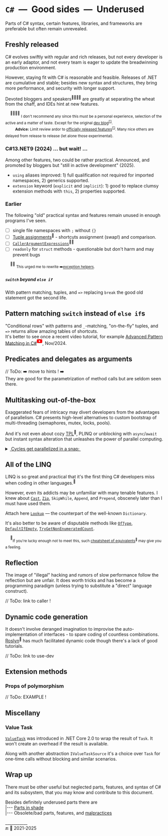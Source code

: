 # `C#`&nbsp;&nbsp;&mdash;&nbsp;&nbsp;Good sides&nbsp;&nbsp;&mdash;&nbsp;&nbsp;Underused

Parts of C# syntax, certain features, libraries, and frameworks are preferable but often remain unrevealed.

## Freshly released

C# evolves swiftly with regular and rich releases, but not every developer is an early adaptor, and not every team is eager to update the breadwinning production environment.

However, staying fit with C# is reasonable and feasible. Releases of .NET are cumulative and stable; besides new syntax and structures, they bring more performance, and security with longer support. 

Devoted bloggers and speakers<sup>👨‍👩‍👧‍👦</sup> are greatly at separating the wheat from the chaff, and IDEs hint at new features.

&nbsp;&nbsp;&nbsp;&nbsp;<sup>👨‍👩‍👧‍👦</sup> <sub>I don't recommend any since this must be a personal experience, selection of the active and a matter of taste. Except for the original [dev blog](https://devblogs.microsoft.com/dotnet/)<sup>🪟</sup>.</sub>\
&nbsp;&nbsp;&nbsp;&nbsp;&nbsp;&nbsp;&nbsp;&nbsp;<sub>**Advice:** Limit review ardor to [officially released features](https://learn.microsoft.com/en-us/dotnet/csharp/whats-new/)<sup>🪟</sup>. Many nice others are delayed from release to release (let alone those experimental).</sub>

### C#13.NET9 (2024) ... but wait! ...

Among other features, two could be rather practical. Announced, and promoted by bloggers but "still in active development" (2025).

+ `using` aliases improved: 1) full qualification not required for imported namespaces, 2) generics supported.
+ `extension` keyword (`explicit` and `implicit`): 1) good to replace clumsy extension methods with `this`, 2) properties supported.

### Earlier

The following "old" practical syntax and features remain unused in enough programs I've seen.

- [ ]  single file namespaces with `;` without `{}`
- [ ] [Tuple assignments](https://essentialcsharp.com/tuples#tuples)<sup>🔗</sup> - shortcuts assignment (swap!) and comparison.
- [ ] [`CallerArgumentExpressions`](https://learn.microsoft.com/en-us/dotnet/csharp/language-reference/proposals/csharp-10.0/caller-argument-expression)<sup>🙋‍♂️</sup>
- [ ] `readonly` for `struct` methods - questionable but don't harm and may prevent bugs

&nbsp;&nbsp;&nbsp;&nbsp;<sup>🙋‍♂️</sup> <sub>This urged me to rewrite ➡️[exception helpers](https://github.com/Kyriosity/use-dev/tree/main/src/TuttiFrutti/AbcCommu/Errors).</sub>

##### `switch` beyond `else if`

With pattern matching, tuples, and `=>` replacing `break` the good old statement got the second life.

## Pattern matching `switch` instead of `else if`s

"Conditional rows" with patterns and `_`-matching, "on-the-fly" tuples, and `=>` returns allow amazing tables of shortcuts.\
It's better to see once a recent video tutorial, for example [Advanced Pattern Matching in C#](https://www.youtube.com/watch?v=W-f9MHB-5TQ)<sup><picture><img src="../../_rsc/_img/logo/logo-youtube_h12px.jpg" title="&nbsp;Link to YouTube video" /></picture></sup>, Nov/2024.

## Predicates and delegates as arguments

// ToDo: ➡️ move to hints ! ➡️ \
They are good for the parametrization of method calls but are seldom seen there.

## Multitasking out-of-the-box

Exaggerated fears of intricacy may divert developers from the advantages of parallelism. C# presents high-level alternatives to custom bootstrap of multi-threading (semaphores, mutex, locks, pools). 

And it's not even about cozy [TPL](https://docs.microsoft.com/en-us/dotnet/standard/parallel-programming/task-parallel-library-tpl)<sup>🔗</sup>, PLINQ or unblocking with `async`/`await` but instant syntax alteration that unleashes the power of parallel computing.

<details>
   <summary><ins>&nbsp;Cycles get parallelized in a snap:&nbsp;</ins></summary>
   
```diff
   var nats = Enumerable.Range(1, 28_000_000).ToArray();
-  foreach (var item in nats) 
-    CalcHard(item);
+  Parallel.ForEach(nats, CalcHard); // must be faster on casual PC

static void CalcHard(int nat) {
   using var sha = SHA512.Create();
   _ = sha.ComputeHash(Encoding.UTF8.GetBytes(((int)Math.Sqrt(nat) / Math.Atan2(nat, nat)).ToString()));
 }

```

</details>

## All of the LINQ

LINQ is so great and practical that it's the first thing C# developers miss when coding in other languages.<sup>:large_blue_diamond:</sup>

However, even its addicts may be unfamiliar with many tenable features. I knew about 
[`Cast`](https://learn.microsoft.com/en-us/dotnet/api/system.linq.enumerable.cast), 
[`Zip`](https://learn.microsoft.com/dotnet/api/system.linq.enumerable.zip),
`SkipWhile`, `Append`, and `Prepend`, 
obscenely later than I must have used them.

Attach here [`Lookup`](https://learn.microsoft.com/en-us/dotnet/api/system.linq.lookup-2) &mdash; the counterpart of the well-known `Dictionary`.

It's also better to be aware of disputable methods like 
[`OfType`](https://learn.microsoft.com/en-us/dotnet/api/system.linq.enumerable.oftype), 
[`DefaultIfEmpty`](https://learn.microsoft.com/dotnet/api/system.linq.enumerable.defaultifempty), 
[`TryGetNonEnumeratedCount`](https://learn.microsoft.com/dotnet/api/system.linq.enumerable.trygetnonenumeratedcount).

&nbsp;&nbsp;&nbsp;&nbsp;<sup>:large_blue_diamond:</sup><sub>If you're lucky enough not to meet this, such [cheatsheet of equivalents](https://www.garethrepton.com/TypeScript-equivalents-for-DotNet-Linq-functions/)<sup>🔗</sup> may give you a feeling.</sub>

## Reflection

The image of "illegal" hacking and rumors of slow performance follow the reflection but are unfair. It does worth tricks and has become a programming paradigm (unless trying to substitute a "direct" language construct). 

// ToDo: link to caller !

## Dynamic code generation

It doesn't involve deranged imagination to improvise the auto-implementation of interfaces - to spare coding of countless combinations. [Roslyn](https://github.com/dotnet/roslyn)<sup>🔗</sup> has  much facilitated dynamic code though there's a lack of good tutorials.

// ToDo: link to use-dev

## Extension methods

### Props of polymorphism

// ToDo: EXAMPLE !

## Miscellany

### Value Task

[`ValueTask`](https://learn.microsoft.com/dotnet/api/system.threading.tasks.valuetask-1) was introduced in .NET Core 2.0 to wrap the result of `Task`. It won't create an overhead if the result is available.

Along with another abstraction `IValueTaskSource` it's a choice over `Task` for one-time calls without blocking and similar scenarios.

## Wrap up

There must be other useful but neglected parts, features, and syntax of C# and its subsystem, that you may know and contribute to this document.

Besides definitely underused parts there are\
|--- [Parts in shade](parts/cs-feat_shadow.md)\
|--- Obsolete/bad parts, features, and [malpractices](cs-malpractice.md) 

\___________\
🔚 🌙 2021-2025

